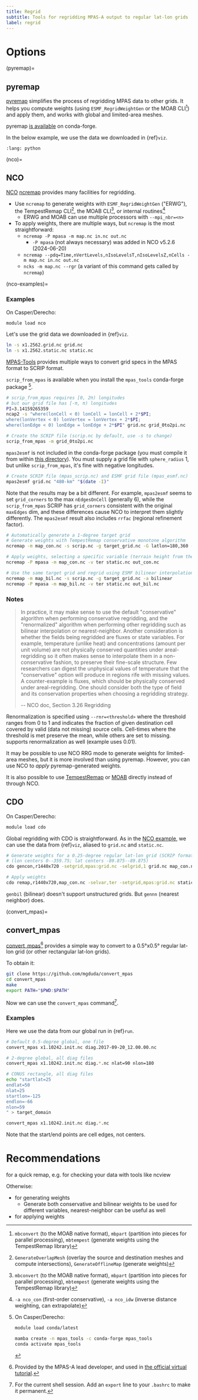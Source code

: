 ```yaml
---
title: Regrid
subtitle: Tools for regridding MPAS-A output to regular lat-lon grids
label: regrid
---
```


# Options

(pyremap)=

## pyremap

[pyremap](https://mpas-dev.github.io/pyremap/main/remapper/index.html)
simplifies the process of regridding MPAS data to other grids.
It helps you compute weights (using `ESMF_RegridWeightGen` or the MOAB CLI[^mbcli])
and apply them,
and works with global and limited-area meshes.

pyremap [is available](https://mpas-dev.github.io/pyremap/2.1.0/quick_start.html#installation) on conda-forge.

In the below example, we use the data we downloaded in {ref}`viz`.

```{include} pyremap-example.py
:lang: python

```

(nco)=

## NCO

[NCO](https://nco.sourceforge.net/) [ncremap](https://nco.sourceforge.net/nco.html#ncremap-netCDF-Remapper)
provides many facilities for regridding.

- Use `ncremap` to generate weights
  with `ESMF_RegridWeightGen` ("ERWG"),
  the TempestRemap CLI[^trcli],
  the MOAB CLI[^mbcli], or internal routines[^nco-internal]
  - ERWG and MOAB can use multiple processors with `--mpi_nbr=<n>`
- To apply weights, there are multiple ways, but `ncremap` is the most straightforward:
  - `ncremap -P mpasa -m map.nc in.nc out.nc`
    - `-P mpasa` (not always necessary) was added in NCO v5.2.6 (2024-06-20)
  - `ncremap --pdq=Time,nVertLevels,nIsoLevelsT,nIsoLevelsZ,nCells -m map.nc in.nc out.nc`
  - `ncks -m map.nc --rgr` (a variant of this command gets called by `ncremap`)

[^trcli]:
    `GenerateOverlapMesh` (overlay the source and destination meshes and compute intersections),
    `GenerateOfflineMap` (generate weights)

[^mbcli]:
    `mbconvert` (to the MOAB native format), `mbpart` (partition into pieces for parallel processing),
    `mbtempest` (generate weights using the TempestRemap library)

[^nco-internal]:
    `-a nco_con` (first-order conservative),
    `-a nco_idw` (inverse distance weighting, can extrapolate)

(nco-examples)=

### Examples

On Casper/Derecho:

```bash
module load nco
```

Let's use the grid data we downloaded in {ref}`viz`.

```bash
ln -s x1.2562.grid.nc grid.nc
ln -s x1.2562.static.nc static.nc
```

[MPAS-Tools](https://github.com/MPAS-Dev/MPAS-Tools)
provides multiple ways to convert grid specs in the MPAS format to SCRIP format.

`scrip_from_mpas` is available when you install the `mpas_tools` conda-forge package [^cf].

[^cf]: On Casper/Derecho:

    ```bash
    module load conda/latest
    ```

    ```bash
    mamba create -n mpas_tools -c conda-forge mpas_tools
    conda activate mpas_tools
    ```

```bash
# scrip_from_mpas requires [0, 2π) longitudes
# but our grid file has [-π, π) longitudes
PI=3.14159265359
ncap2 -s "where(lonCell < 0) lonCell = lonCell + 2*$PI;
where(lonVertex < 0) lonVertex = lonVertex + 2*$PI;
where(lonEdge < 0) lonEdge = lonEdge + 2*$PI" grid.nc grid_0to2pi.nc

# Create the SCRIP file (scrip.nc by default, use -s to change)
scrip_from_mpas -m grid_0to2pi.nc
```

`mpas2esmf` is not included in the conda-forge package
(you must compile it from within [this directory](https://github.com/MPAS-Dev/MPAS-Tools/tree/master/mesh_tools/mpas2esmf)).
You must supply a grid file with `sphere_radius` 1,
but unlike `scrip_from_mpas`, it's fine with negative longitudes.

```bash
# Create SCRIP file (mpas_scrip.nc) and ESMF grid file (mpas_esmf.nc)
mpas2esmf grid.nc "480-km" "$(date -I)"
```

Note that the results may be a bit different.
For example, `mpas2esmf` seems to set `grid_corners` to the max `nEdgesOnCell` (generally 6),
while the `scrip_from_mpas` SCRIP has `grid_corners` consistent with the original `maxEdges` dim,
and these differences cause NCO to interpret them slightly differently.
The `mpas2esmf` result also includes `rrfac` (regional refinement factor).

```bash
# Automatically generate a 1-degree target grid
# Generate weights with TempestRemap conservative monotone algorithm
ncremap -m map_con.nc -s scrip.nc -g target_grid.nc -G latlon=180,360 -a traave

# Apply weights, selecting a specific variable (terrain height from the static file)
ncremap -P mpasa -m map_con.nc -v ter static.nc out_con.nc
```

```bash
# Use the same target grid and regrid using ESMF bilinear interpolation
ncremap -m map_bil.nc -s scrip.nc -g target_grid.nc -a bilinear
ncremap -P mpasa -m map_bil.nc -v ter static.nc out_bil.nc
```

### Notes

> In practice, it may make sense to use the default "conservative" algorithm when performing conservative regridding,
> and the "renormalized" algorithm when performing other regridding such as bilinear interpolation or nearest-neighbor.
> Another consideration is whether the fields being regridded are fluxes or state variables.
> For example, temperature (unlike heat) and concentrations (amount per unit volume)
> are not physically conserved quantities under areal-regridding
> so it often makes sense to interpolate them in a non-conservative fashion, to preserve their fine-scale structure.
> Few researchers can digest the unphysical values of temperature
> that the "conservative" option will produce in regions rife with missing values.
> A counter-example is fluxes, which should be physically conserved under areal-regridding.
> One should consider both the type of field and its conservation properties when choosing a regridding strategy.
>
> -- NCO doc, Section 3.26 Regridding

Renormalization is specified using `--rnr=<threshold>` where the threshold ranges from 0 to 1
and indicates the fraction of given destination cell covered by valid (data not missing) source cells.
Cell-times where the threshold is met preserve the mean, while others are set to missing.
[](#pyremap) supports renormalization as well (example uses 0.01).

It may be possible to use NCO RRG mode to generate weights for limited-area meshes,
but it is more involved than using pyremap.
However, you can use NCO to _apply_ pyremap-generated weights.

It is also possible to use [TempestRemap](https://github.com/ClimateGlobalChange/tempestremap)
or [MOAB](https://sigma.mcs.anl.gov/category/moab/) directly instead of through NCO.

## CDO

On Casper/Derecho:

```bash
module load cdo
```

Global regridding with CDO is straightforward.
As in the [NCO example](#nco-examples), we can use the data from {ref}`viz`,
aliased to `grid.nc` and `static.nc`.

```bash
# Generate weights for a 0.25-degree regular lat-lon grid (SCRIP format)
# (lon centers 0--359.75; lat centers -89.875--89.875)
cdo gencon,r1440x720 -setgrid,mpas:grid.nc -selgrid,1 grid.nc map_con.nc

# Apply weights
cdo remap,r1440x720,map_con.nc -selvar,ter -setgrid,mpas:grid.nc static.nc out_con.nc
```

`genbil` (bilinear) doesn't support unstructured grids.
But `gennn` (nearest neighbor) does.

(convert_mpas)=

## convert_mpas

[convert_mpas](https://github.com/mgduda/convert_mpas)[^cm] provides a simple way
to convert to a 0.5°x0.5° regular lat-lon grid (or other rectangular lat-lon grids).

[^cm]:
    Provided by the MPAS-A lead developer,
    and used in [the official virtual tutorial](https://www2.mmm.ucar.edu/projects/mpas/tutorial/Virtual2025/).

To obtain it:

```bash
git clone https://github.com/mgduda/convert_mpas
cd convert_mpas
make
export PATH="$PWD:$PATH"
```

Now we can use the `convert_mpas` command[^rc].

[^rc]: For the current shell session. Add an `export` line to your `.bashrc` to make it permanent.

### Examples

Here we use the data from our global run in {ref}`run`.

```bash
# Default 0.5-degree global, one file
convert_mpas x1.10242.init.nc diag.2017-09-20_12.00.00.nc
```

```bash
# 2-degree global, all diag files
convert_mpas x1.10242.init.nc diag.*.nc nlat=90 nlon=180
```

```bash
# CONUS rectangle, all diag files
echo "startlat=25
endlat=50
nlat=25
startlon=-125
endlon=-66
nlon=59
" > target_domain

convert_mpas x1.10242.init.nc diag.*.nc
```

Note that the start/end points are cell edges, not centers.

# Recommendations

[](#convert_mpas) for a quick remap, e.g. for checking your data with tools like ncview

Otherwise:

- [](#pyremap) for generating weights
  - Generate both conservative and bilinear weights to be used for different variables,
    nearest-neighbor can be useful as well
- [](#pyremap) for applying weights

